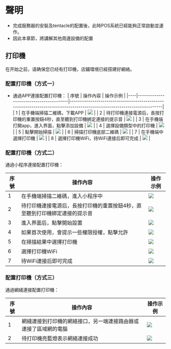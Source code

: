 # 聲明
- 完成服務器的安裝及tentacle的配置後，此時POS系統已經能夠正常啟動並運作。
- 因此本章節，將講解其他周邊設備的配置

## 打印機
在开始之前，请确保您已经有打印機，店鋪環境已經搭建好網絡。

### 配置打印機（方式一） 
- 通過APP連接配置打印機：
| 序號 | 操作內容                                   | 操作示例                                                                                                                  |
|----|----------------------------------------|-----------------------------------------------------------------------------------------------------------------------|
| 1  | 在手機端掃描二維碼，下載APP                        | ![](https://raw.githubusercontent.com/VIDA101/Proton-docs-VIDA/main/docs/source/images/%E6%89%93%E5%8D%B0%E6%A9%9F-1.png)  |
| 2  | 待打印機連接電源后，長按打印機的重置按鈕4秒，直至聽到打印機綁定連接的提示音 | ![](https://raw.githubusercontent.com/VIDA101/Proton-docs-VIDA/main/docs/source/images/%E6%89%93%E5%8D%B0%E6%A9%9F-2.jpg)  |
| 3  | 在手機端打開app，進入界面，點擊添加設備                  | ![](https://raw.githubusercontent.com/VIDA101/Proton-docs-VIDA/main/docs/source/images/%E6%89%93%E5%8D%B0%E6%A9%9F-3.png)  |
| 4  | 選擇設備類型中的打印機                            | ![](https://raw.githubusercontent.com/VIDA101/Proton-docs-VIDA/main/docs/source/images/%E6%89%93%E5%8D%B0%E6%A9%9F-4.png)  |
| 5  | 點擊開始掃描                                 | ![](https://raw.githubusercontent.com/VIDA101/Proton-docs-VIDA/main/docs/source/images/%E6%89%93%E5%8D%B0%E6%A9%9F-5.png)  |
| 6  | 掃描打印機底部二維碼                             | ![](https://raw.githubusercontent.com/VIDA101/Proton-docs-VIDA/main/docs/source/images/%E6%89%93%E5%8D%B0%E6%A9%9F-6.png)  |
| 7  | 在手機端中選擇打印機                             | ![](https://raw.githubusercontent.com/VIDA101/Proton-docs-VIDA/main/docs/source/images/%E6%89%93%E5%8D%B0%E6%A9%9F-7.png)  |
| 8  | 選擇打印機WiFi，待WiFi連接后即可完成                 | ![](https://raw.githubusercontent.com/VIDA101/Proton-docs-VIDA/main/docs/source/images/%E6%89%93%E5%8D%B0%E6%A9%9F-8.png)  |


### 配置打印機（方式二） 
通過小程序連接配置打印機：

| 序號 | 操作內容               | 操作示例                                                                                                                                                                                                       |
|----|--------------------|------------------------------------------------------------------------------------------------------------------------------------------------------------------------------------------------------------|
| 1  | 在手機端掃描二維碼，進入小程序中         | ![](https://raw.githubusercontent.com/VIDA101/Proton-docs-VIDA/main/docs/source/images/%E6%89%93%E5%8D%B0%E6%A9%9F2-1.png) |
| 2  | 待打印機連接電源后，長按打印機的重置按鈕4秒，直至聽到打印機綁定連接的提示音    | ![](https://raw.githubusercontent.com/VIDA101/Proton-docs-VIDA/main/docs/source/images/%E6%89%93%E5%8D%B0%E6%A9%9F-2.jpg)  |
| 3  | 進入界面后，點擊開始設置     | ![](https://raw.githubusercontent.com/VIDA101/Proton-docs-VIDA/main/docs/source/images/%E6%89%93%E5%8D%B0%E6%A9%9F2-3.png)  |
| 4  | 如果首次使用，會提示一些權限授權，點擊允許    | ![](https://raw.githubusercontent.com/VIDA101/Proton-docs-VIDA/main/docs/source/images/%E6%89%93%E5%8D%B0%E6%A9%9F2-4.png)  |
| 5  | 在掃描結果中選擇打印機   | ![](https://raw.githubusercontent.com/VIDA101/Proton-docs-VIDA/main/docs/source/images/%E6%89%93%E5%8D%B0%E6%A9%9F2-5.png)  |
| 6  | 選擇打印機WiFi    | ![](https://raw.githubusercontent.com/VIDA101/Proton-docs-VIDA/main/docs/source/images/%E6%89%93%E5%8D%B0%E6%A9%9F2-6.png)  |
| 7  | 待WiFi連接后即可完成    | ![](https://raw.githubusercontent.com/VIDA101/Proton-docs-VIDA/main/docs/source/images/%E6%89%93%E5%8D%B0%E6%A9%9F2-7.png)  |

### 配置打印機（方式三） 
通過網綫連接配置打印機：

| 序號 | 操作內容               | 操作示例                                                                                                                                                                                                       |
|----|--------------------|------------------------------------------------------------------------------------------------------------------------------------------------------------------------------------------------------------|
| 1  | 網綫連接到打印機的網絡接口，另一端連接路由器或連接了區域網的電腦         | ![](https://raw.githubusercontent.com/VIDA101/Proton-docs-VIDA/main/docs/source/images/%E6%89%93%E5%8D%B0%E6%A9%9F-2.jpg) |
| 2  | 待打印機亮藍燈表示網絡連接成功    | ![](https://raw.githubusercontent.com/VIDA101/Proton-docs-VIDA/main/docs/source/images/%E6%89%93%E5%8D%B0%E6%A9%9F2-8.png)  |
